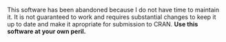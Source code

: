 This software has been abandoned because I do not have time to maintain it. It is not guaranteed to work and requires substantial changes to keep it up to date and make it apropriate for submission to CRAN. **Use this software at your own peril.**